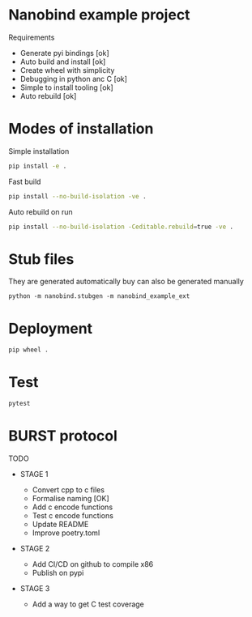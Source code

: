 # Nanobind example project

Requirements
* Generate pyi bindings [ok]
* Auto build and install [ok]
* Create wheel with simplicity 
* Debugging in python anc C [ok]
* Simple to install tooling [ok]
* Auto rebuild [ok]



# Modes of installation

Simple installation
```sh
pip install -e .
```

Fast build
```sh
pip install --no-build-isolation -ve .
```

Auto rebuild on run
```sh
pip install --no-build-isolation -Ceditable.rebuild=true -ve .
```


# Stub files
They are generated automatically buy can also be generated manually
```
python -m nanobind.stubgen -m nanobind_example_ext
```

# Deployment
```
pip wheel .
```
# Test

```sh
pytest
```

# BURST protocol
TODO
* STAGE 1
    * Convert cpp to c files
    * Formalise naming [OK]
    * Add c encode functions
    * Test c encode functions
    * Update README
    * Improve poetry.toml

* STAGE 2
    * Add CI/CD on github to compile x86
    * Publish on pypi
* STAGE 3
    * Add a way to get C test coverage




